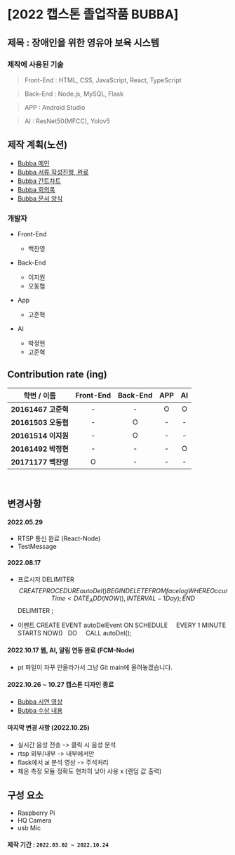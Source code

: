 [2022 캡스톤 졸업작품 BUBBA]
=================
## 제목 : 장애인을 위한 영유아 보육 시스템

### 제작에 사용된 기술
> Front-End : HTML, CSS, JavaScript, React, TypeScript

> Back-End : Node.js, MySQL, Flask

> APP : Android Studio

> AI : ResNet50(MFCC), Yolov5

## 제작 계획(노션)
- [Bubba 메인](https://remarkable-aster-023.notion.site/BUBBA-69dc98909c4c49e0b5e59e8d441ab718)
- [Bubba 서류 작성진행, 완료](https://remarkable-aster-023.notion.site/19bb0fae87d44260bbe09c7135cc9536?v=e36a73c88dc34159b02693be6b0daf6d)
- [Bubba 간트차트](https://remarkable-aster-023.notion.site/abd0abc78a9b4c3a9b16d2660ff188ba)
- [Bubba 회의록](https://remarkable-aster-023.notion.site/6525eedefef640c68f42b3cd74c8f28b)
- [Bubba 문서 양식](https://remarkable-aster-023.notion.site/6525eedefef640c68f42b3cd74c8f28b)

### 개발자

<p>
    <ul>
        <li>Front-End</li>
        <ul>
            <li>백찬영</li>
        </ul>
    </ul>
    <ul>
        <li>Back-End</li>
        <ul>
            <li>이지원</li>
            <li>오동협</li>
        </ul>
    </ul>
    <ul>
        <li>App</li>
        <ul>
            <li>고준혁</li>
        </ul>
    </ul>
    <ul>
        <li>AI</li>
        <ul>
            <li>박정현</li>
            <li>고준혁</li>
        </ul>
    </ul>
</p>


## Contribution rate (ing)

|      학번 / 이름       | Front-End | Back-End | APP | AI
|:---------------------:|:---:|:---:|:-----:|:-------------------:|
| <b>20161467 고준혁</b> |  -  |  -  |   O   |          O          |
| <b>20161503 오동협</b> |  -  |  O  |   -   |          -          |
| <b>20161514 이지원</b> |  -  |  O  |   -   |          -          |
| <b>20161492 박정현</b> |  -  |  -  |   -   |          O          |
| <b>20171177 백찬영</b> |  O  |  -  |   -   |          -          |
<br>

## 변경사항 

#### 2022.05.29
- RTSP 통신 완료 (React-Node)
- TestMessage

#### 2022.08.17
- 프로시저
DELIMITER $$
CREATE PROCEDURE autoDel()
BEGIN
DELETE FROM facelog WHERE OccurTime < DATE_ADD(NOW(), INTERVAL -1 Day);
END $$
DELIMITER ;

- 이벤트
CREATE EVENT autoDelEvent
ON SCHEDULE    
 EVERY 1 MINUTE
 STARTS NOW()  
 DO    
 CALL autoDel();

#### 2022.10.17 웹, AI, 알림 연동 완료 (FCM-Node)
- pt 파일이 자꾸 안올라가서 그냥 Git main에 올려놓겠습니다.

#### 2022.10.26 ~ 10.27 캡스톤 디자인 종료
- [Bubba 시연 영상](https://www.youtube.com/watch?v=Q10lJ1bpXZ8&t=26s)
- [Bubba 수상 내용](https://aisw.hoseo.ac.kr/board/notice/view?idx=324)

#### 마지막 변경 사항 (2022.10.25)
* 실시간 음성 전송 -> 클릭 시 음성 분석
* rtsp 외부/내부 -> 내부에서만
* flask에서 ai 분석 영상 -> 주석처리
* 체온 측정 모듈 정확도 현저히 낮아 사용 x (랜덤 값 출력)

## 구성 요소
- Raspberry Pi 
- HQ Camera
- usb Mic

#### 제작 기간 : `2022.03.02 ~ 2022.10.24`
